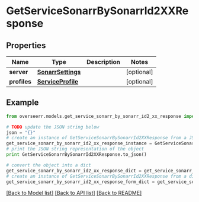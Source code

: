 # GetServiceSonarrBySonarrId2XXResponse


## Properties

Name | Type | Description | Notes
------------ | ------------- | ------------- | -------------
**server** | [**SonarrSettings**](SonarrSettings.md) |  | [optional] 
**profiles** | [**ServiceProfile**](ServiceProfile.md) |  | [optional] 

## Example

```python
from overseerr.models.get_service_sonarr_by_sonarr_id2_xx_response import GetServiceSonarrBySonarrId2XXResponse

# TODO update the JSON string below
json = "{}"
# create an instance of GetServiceSonarrBySonarrId2XXResponse from a JSON string
get_service_sonarr_by_sonarr_id2_xx_response_instance = GetServiceSonarrBySonarrId2XXResponse.from_json(json)
# print the JSON string representation of the object
print GetServiceSonarrBySonarrId2XXResponse.to_json()

# convert the object into a dict
get_service_sonarr_by_sonarr_id2_xx_response_dict = get_service_sonarr_by_sonarr_id2_xx_response_instance.to_dict()
# create an instance of GetServiceSonarrBySonarrId2XXResponse from a dict
get_service_sonarr_by_sonarr_id2_xx_response_form_dict = get_service_sonarr_by_sonarr_id2_xx_response.from_dict(get_service_sonarr_by_sonarr_id2_xx_response_dict)
```
[[Back to Model list]](../README.md#documentation-for-models) [[Back to API list]](../README.md#documentation-for-api-endpoints) [[Back to README]](../README.md)


